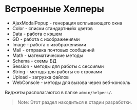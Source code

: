 Встроенные Хелперы
=======

- AjaxModalPopup - генерация всплывающего окна
- Color - списки стандартныйх цветов
- Data - работа с кэшем
- GD - работа с изображениями
- Image - работа с изображениями
- Mail - отправка почтовых сообщений
- Math - математические методы
- Schema - схемы БД
- Session - методы для работы с сессиями
- String - методы для работы со строками
- Upload - загрузка файлов
- WebConsole - методы для вызова через веб-консоль

Виджеты располагаются в папке `admin/helpers/`.

> Note:  Этот раздел находиться в стадии разработки.
